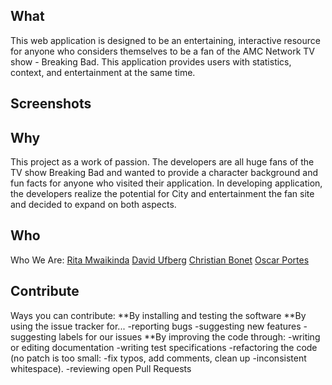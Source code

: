 ## What

This web application is designed to be an entertaining, interactive resource for anyone who considers themselves to be a fan of the AMC Network TV show - Breaking Bad. This application provides users with statistics, context, and entertainment at the same time.

## Screenshots

## Why

This project as a work of passion. The developers are all huge fans of the TV show Breaking Bad and wanted to provide a character background and fun facts for anyone who visited their application. In developing application, the developers realize the potential for City and entertainment the fan site and decided to expand on both aspects.

## Who

Who We Are:
[Rita Mwaikinda](https://github.com/ritamwaikinda)
[David Ufberg](https://github.com/DavidUf11)
[Christian Bonet](https://github.com/christianmbonet)
[Oscar Portes](https://github.com/oscarporfer)


## Contribute

Ways you can contribute:
**By installing and testing the software
**By using the issue tracker for...
-reporting bugs
-suggesting new features
-suggesting labels for our issues
\*\*By improving the code through:
-writing or editing documentation
-writing test specifications
-refactoring the code (no patch is too small: -fix typos, add comments, clean up -inconsistent whitespace).
-reviewing open Pull Requests

